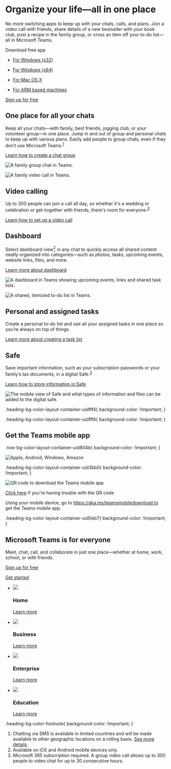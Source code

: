 # Organize your life—all in one place

  

No more switching apps to keep up with your chats, calls, and plans. Join a video call with friends, share details of a new bestseller with your book club, post a recipe in the family group, or cross an item off your to-do list—all in Microsoft Teams.

Download free app

- [For Windows (x32)](https://go.microsoft.com/fwlink/p/?linkid=2162188&clcid=0x409&culture=en-us&country=us)
    
- [For Windows (x64)](https://go.microsoft.com/fwlink/p/?linkid=2162189&clcid=0x409&culture=en-us&country=us)
    
- [For Mac OS X](https://go.microsoft.com/fwlink/p/?linkid=2162309&clcid=0x409&culture=en-us&country=us)
    
- [For ARM based machines](https://go.microsoft.com/fwlink/p/?linkid=2226675&clcid=0x409&culture=en-us&country=us)
    

[Sign up for free](https://go.microsoft.com/fwlink/?linkid=2163566&clcid=0x409&culture=en-us&country=us)

## One place for all your chats

Keep all your chats—with family, best friends, jogging club, or your volunteer group—in one place. Jump in and out of group and personal chats to keep up with various plans. Easily add people to group chats, even if they don’t use Microsoft Teams.<sup><a href="https://www.microsoft.com/en-us/microsoft-teams/teams-for-home/organization?rtc=1#footnote" class="ms-rte-link" aria-label="Footnote 1">1</a></sup>

[Learn how to create a chat group](https://go.microsoft.com/fwlink/p/?linkid=2162190&clcid=0x409&culture=en-us&country=us)

![A family group chat in Teams.](https://cdn-dynmedia-1.microsoft.com/is/image/microsoftcorp/M365KeyMessage-img01_x2_RWCPMD?resMode=sharp2&op_usm=1.5,0.65,15,0&wid=2136&hei=1600&qlt=85)

![A family video call in Teams.](https://cdn-dynmedia-1.microsoft.com/is/image/microsoftcorp/M365KeyMessage-img02_x2_RWCPNZ?resMode=sharp2&op_usm=1.5,0.65,15,0&wid=2136&hei=1600&qlt=85)

## Video calling

Up to 300 people can join a call all day, so whether it's a wedding or celebration or get-together with friends, there's room for everyone.<sup><a href="https://www.microsoft.com/en-us/microsoft-teams/teams-for-home/organization?rtc=1#footnote" class="ms-rte-link" aria-label="Footnote 3">3</a></sup>

[Learn how to set up a video call](https://go.microsoft.com/fwlink/p/?linkid=2162311&clcid=0x409&culture=en-us&country=us)

## Dashboard

Select dashboard view[<sup>2</sup>](https://www.microsoft.com/en-us/microsoft-teams/teams-for-home/organization?rtc=1#footnote) in any chat to quickly access all shared content neatly organized into categories—such as photos, tasks, upcoming events, website links, files, and more.

[Learn more about dashboard](https://go.microsoft.com/fwlink/p/?linkid=2162313&clcid=0x409&culture=en-us&country=us)

![A dashboard in Teams showing upcoming events, links and shared task lists.](https://cdn-dynmedia-1.microsoft.com/is/image/microsoftcorp/image_RWCDra?resMode=sharp2&op_usm=1.5,0.65,15,0&wid=2136&hei=1600&qlt=85)

![A shared, itemized to-do list in Teams.](https://cdn-dynmedia-1.microsoft.com/is/image/microsoftcorp/image_RWCX0B?resMode=sharp2&op_usm=1.5,0.65,15,0&wid=2136&hei=1600&qlt=85)

## Personal and assigned tasks

Create a personal to-do list and see all your assigned tasks in one place so you’re always on top of things.

[Learn more about creating a task list](https://go.microsoft.com/fwlink/p/?linkid=2162192&clcid=0x409&culture=en-us&country=us)

## Safe

Save important information, such as your subscription passwords or your family’s tax documents, in a digital Safe.<sup><a href="https://www.microsoft.com/en-us/microsoft-teams/teams-for-home/organization?rtc=1#footnote" class="ms-rte-link" aria-label="Footnote 2">2</a></sup>

[Learn how to store information in Safe](https://go.microsoft.com/fwlink/p/?linkid=2161975&clcid=0x409&culture=en-us&country=us)

![The mobile view of Safe and what types of information and files can be added to the digital safe.](https://cdn-dynmedia-1.microsoft.com/is/image/microsoftcorp/M365KeyMessage-img05_x2_RWCFKa?resMode=sharp2&op_usm=1.5,0.65,15,0&wid=2136&hei=1600&qlt=85)

.heading-bg-color-layout-container-uidfff4{ background-color: !important; }

.heading-bg-color-layout-container-uidfff4{ background-color: !important; }

## Get the Teams mobile app

.row-bg-color-layout-container-uid804b{ background-color: !important; }

 ![Apple, Android, Windows, Amazon](https://cdn-dynmedia-1.microsoft.com/is/image/microsoftcorp/icons_0_RE4DSNF?resMode=sharp2&op_usm=1.5,0.65,15,0&wid=77&hei=40&qlt=100&fit=constrain)

.heading-bg-color-layout-container-uid3bb0{ background-color: !important; }

![QR code to download the Teams mobile app](https://cdn-dynmedia-1.microsoft.com/is/image/microsoftcorp/qrcode-new?resMode=sharp2&op_usm=1.5,0.65,15,0&wid=120&hei=120&qlt=100&fit=constrain)

[Click here](https://www.microsoft.com/en-us/microsoft-teams/teams-for-home/organization?rtc=1#) if you're having trouble with the QR code

Using your mobile device, go to https://aka.ms/teamsmobiledownload to get the Teams mobile app.

.heading-bg-color-layout-container-uid0eb7{ background-color: !important; }

## Microsoft Teams is for everyone

Meet, chat, call, and collaborate in just one place—whether at home, work, school, or with friends.

[Sign up for free](https://go.microsoft.com/fwlink/?linkid=2163566&clcid=0x409&culture=en-us&country=us)

[Get started](https://go.microsoft.com/fwlink/p/?LinkID=2148766&clcid=0x409&culture=en-us&country=us)

-  ![](https://cdn-dynmedia-1.microsoft.com/is/content/microsoftcorp/Home-1) 
    
    ### Home
    
    [Learn more](https://www.microsoft.com/en-us/microsoft-teams/teams-for-home)
    
-  ![](https://cdn-dynmedia-1.microsoft.com/is/content/microsoftcorp/Business) 
    
    ### Business
    
    [Learn more](https://www.microsoft.com/en-us/microsoft-teams/small-medium-business?rtc=1)
    
-  ![](https://cdn-dynmedia-1.microsoft.com/is/content/microsoftcorp/Enterprise) 
    
    ### Enterprise
    
    [Learn more](https://www.microsoft.com/en-us/microsoft-teams/enterprise?rtc=1)
    
-  ![](https://cdn-dynmedia-1.microsoft.com/is/content/microsoftcorp/Education) 
    
    ### Education
    
    [Learn more](https://www.microsoft.com/en-us/microsoft-teams/education)
    

.heading-bg-color-footnote{ background-color: !important; }

1. Chatting via SMS is available in limited countries and will be made available to other geographic locations on a rolling basis. [See more details](https://go.microsoft.com/fwlink/p/?linkid=2162212).
2. Available on iOS and Android mobile devices only.
3. Microsoft 365 subscription required. A group video call allows up to 300 people to video chat for up to 30 consecutive hours.